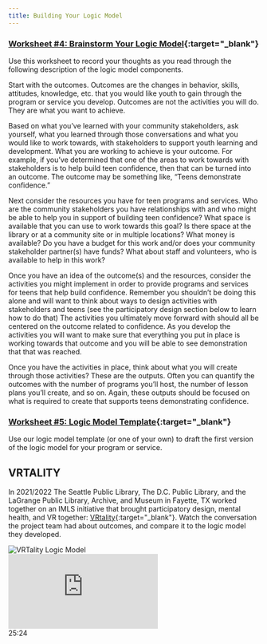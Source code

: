 ```yaml
---
title: Building Your Logic Model
---
```


<div class="callout activity" markdown="1">
    
### [Worksheet #4: Brainstorm Your Logic Model](https://docs.google.com/document/d/1rK1CFq_WpT5k4oH4-jMYW4kXdKrzJfS_RlVND8S1Y6E/edit#heading=h.f4n91smvtjwc){:target="_blank"}

Use this worksheet to record your thoughts as you read through the following description of the logic model components. 
</div>

Start with the outcomes. Outcomes are the changes in behavior, skills, attitudes, knowledge, etc. that you would like youth to gain through the program or service you develop.  Outcomes are not the activities you will do. They are what you want to achieve. 

Based on what you’ve learned with your community stakeholders, ask yourself, what you learned through those conversations and what you would like to work towards, with stakeholders to support youth learning and development. What you are working to achieve is your outcome. For example, if you’ve determined that one of the areas to work towards with stakeholders is to help build teen confidence, then that can be turned into an outcome. The outcome may be something like, “Teens demonstrate confidence.”

Next consider the resources you have for teen programs and services.  Who are the community stakeholders you have relationships with and who might be able to help you in support of building teen confidence? What space is available that you can use to work towards this goal? Is there space at the library or at a community site or in multiple locations? What money is available? Do you have a budget for this work and/or does your community stakeholder partner(s) have funds?  What about staff and volunteers, who is available to help in this work? 

Once you have an idea of the outcome(s) and the resources, consider the activities you might implement in order to provide programs and services for teens that help build confidence.  Remember you shouldn’t be doing this alone and will want to think about ways to design activities with stakeholders and teens (see the participatory design section below to learn how to do that)  The activities you ultimately move forward with should all be centered on the outcome related to confidence. As you develop the activities you will want to make sure that everything you put in place is working towards that outcome and you will be able to see demonstration that that was reached.

Once you have the activities in place, think about what you will create through those activities? These are the outputs. Often you can quantify the outcomes with the number of programs you’ll host, the number of lesson plans you’ll create, and so on. Again, these outputs should be focused on what is required to create that supports teens demonstrating confidence.

<div class="callout activity" markdown="1">
    
### [Worksheet #5: Logic Model Template](https://docs.google.com/document/d/1rK1CFq_WpT5k4oH4-jMYW4kXdKrzJfS_RlVND8S1Y6E/edit#heading=h.f4n91smvtjwc){:target="_blank"}

Use our logic model template (or one of your own) to draft the first version of the logic model for your program or service. 
</div>


## VRTALITY

In 2021/2022 The Seattle Public Library, The D.C. Public Library, and the LaGrange Public Library, Archive, and Museum in Fayette, TX worked together on an IMLS initiative that brought participatory design, mental health, and VR together: [VRtality](https://www.vrtality.org/){:target="_blank"}. Watch the conversation the project team had about outcomes, and compare it to the logic model they developed. 

<img src="{{ site.baseurl }}/img/designing-services/vrtality_logic_model.png" ALT="VRTality Logic Model"/>

<div class="callout videos" markdown="1">
<iframe src="https://www.youtube.com/embed/Wse3wYnvwmE" frameborder="0" allow="autoplay; encrypted-media" allowfullscreen></iframe>
<div class="videotime">25:24</div></div>




